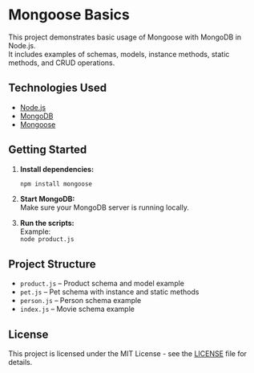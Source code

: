 # Mongoose Basics

This project demonstrates basic usage of Mongoose with MongoDB in Node.js.  
It includes examples of schemas, models, instance methods, static methods, and CRUD operations.

## Technologies Used

- [Node.js](https://nodejs.org/)
- [MongoDB](https://www.mongodb.com/)
- [Mongoose](https://mongoosejs.com/)

## Getting Started

1. **Install dependencies:**
   ```bash
   npm install mongoose
   ```

2. **Start MongoDB:**  
Make sure your MongoDB server is running locally.

3. **Run the scripts:**  
Example:  
`node product.js`

## Project Structure

- `product.js` – Product schema and model example
- `pet.js` – Pet schema with instance and static methods
- `person.js` – Person schema example
- `index.js` – Movie schema example

## License
This project is licensed under the MIT License - see the [LICENSE](LICENSE) file for details.
